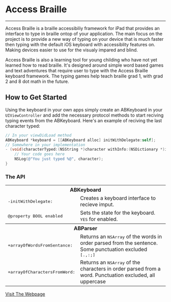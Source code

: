 # Access Braille
* * *
Access Braille is a braille accessibiliy framework for iPad that provides an interface to type in braille ontop of your application. The main focus on the project is to provide a new way of typing on your device that is much faster then typing with the default iOS keyboard with accessiblity features on. Making devices easier to use for the visualy impared and blind.

Access Braille is also a learning tool for young childing who have not yet learned how to read braille. It's designed around simple word based games and text adventures that require user to type with the Access Braille keyboard framework. The typing games help teach braille grad 1, with grad 2 and 8 dot math in the future.

## How to Get Started
Using the keyboard in your own apps simply create an ABKeyboard in your ```UIViewController``` and add the necessary protocol methods to start reciving typing events from the ABKeyboard. Here's an example of reciving the last character typed:
```objective-c
// In your viewDidLoad method
ABKeyboard *keyboard = [[ABKeyboard alloc] initWithDelegate:self];
// Somewhere in your implementation
- (void)characterTyped:(NSString *)character withInfo:(NSDictionary *)info {
    // Your code goes here
    NSLog(@"You just typed %@", character);
}
```

### The API
<table>

  <tr><th colspan="2" style="text-align:center;">ABKeyboard</th></tr>
  
  <tr>
    <td><tt>-initWithDelegate:</tt></td>
    <td>Creates a keyboard interface to recieve imput.</td>
  </tr>
  <tr>
    <td><tt>@property BOOL enabled</tt></td>
    <td>Sets the state for the keyboard. <tt>YES</tt> for enabled.</td>
  </tr>
  
  <tr><th colspan="2" style="text-align:center;">ABParser</th></tr>

  <tr>
    <td><tt>+arrayOfWordsFromSentance:</tt></td>
    <td>Returns an <tt>NSArray</tt> of the words in order parsed from the sentence. Some punctuation excluded <tt>[.,:;]</tt></td>
  </tr>
  <tr>
    <td><tt>+arrayOfCharactersFromWord:</tt></td>
    <td>Returns an <tt>NSArray</tt> of the characters in order parsed from a word. Punctuation excluded, all uppercase</td>
  </tr>
</table>

[Visit The Webpage](http://7imbrook.github.io/accessbraille/)
